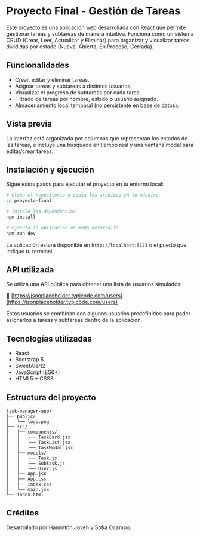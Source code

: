 # Proyecto Final - Gestión de Tareas

Este proyecto es una aplicación web desarrollada con React que permite gestionar tareas y subtareas de manera intuitiva. Funciona como un sistema CRUD (Crear, Leer, Actualizar y Eliminar) para organizar y visualizar tareas divididas por estado (Nueva, Abierta, En Proceso, Cerrada).

## Funcionalidades

- Crear, editar y eliminar tareas.
- Asignar tareas y subtareas a distintos usuarios.
- Visualizar el progreso de subtareas por cada tarea.
- Filtrado de tareas por nombre, estado o usuario asignado.
- Almacenamiento local temporal (no persistente en base de datos).

## Vista previa

La interfaz está organizada por columnas que representan los estados de las tareas, e incluye una búsqueda en tiempo real y una ventana modal para editar/crear tareas.

## Instalación y ejecución

Sigue estos pasos para ejecutar el proyecto en tu entorno local:

```bash
# Clona el repositorio o copia los archivos en tu máquina
cd proyecto-final

# Instala las dependencias
npm install

# Ejecuta la aplicación en modo desarrollo
npm run dev
```

La aplicación estará disponible en `http://localhost:5173` o el puerto que indique tu terminal.

## API utilizada

Se utiliza una API pública para obtener una lista de usuarios simulados:

🔗 [https://jsonplaceholder.typicode.com/users](https://jsonplaceholder.typicode.com/users)

Estos usuarios se combinan con algunos usuarios predefinidos para poder asignarlos a tareas y subtareas dentro de la aplicación.

## Tecnologías utilizadas

- React
- Bootstrap 5
- SweetAlert2
- JavaScript (ES6+)
- HTML5 + CSS3

## Estructura del proyecto

```
task-manager-app/
├── public/
│   └── logo.png
├── src/
│   ├── components/
│   │   ├── TaskCard.jsx
│   │   ├── TaskList.jsx
│   │   └── TaskModal.jsx
│   ├── models/
│   │   ├── Task.js
│   │   ├── Subtask.js
│   │   └── User.js
│   ├── App.jsx
│   ├── App.css
│   ├── index.css
│   └── main.jsx
└── index.html
```

## Créditos

Desarrollado por Haminton Joven y Sofía Ocampo.
